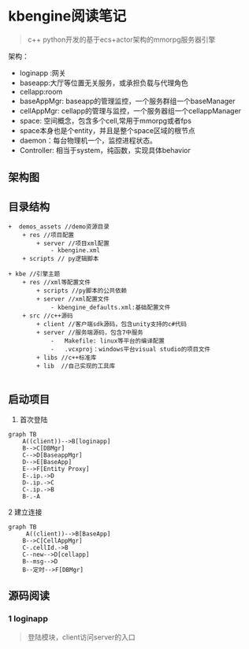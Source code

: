 # kbengine阅读笔记

>c++ python开发的基于ecs+actor架构的mmorpg服务器引擎


架构：

* loginapp :网关
* baseapp:大厅等位置无关服务，或承担负载与代理角色
* cellapp:room
* baseAppMgr: baseapp的管理监控，一个服务群组一个baseManager
* cellAppMgr: cellapp的管理与监控，一个服务器组一个cellappManager
* space: 空间概念，包含多个cell,常用于mmorpg或者fps
* space本身也是个entity，并且是整个space区域的根节点
* daemon：每台物理机一个，监控进程状态。
* Controller: 相当于system，纯函数，实现具体behavior


## 架构图

## 目录结构

```
+  demos_assets //demo资源目录
    + res //项目配置
        + server //项目xml配置
            - kbengine.xml
    + scripts // py逻辑脚本       

+ kbe //引擎主题
    + res //xml等配置文件
        + scripts //py脚本的公共依赖
        + server //xml配置文件
            - kbengine_defaults.xml:基础配置文件
    + src //c++源码
        + client //客户端sdk源码，包含unity支持的c#代码
        + server //服务端源码，包含7中服务
            -   Makefile: linux等平台的编译配置
            -   .vcxproj：windows平台visual studio的项目文件
        + libs //c++标准库
        + lib  //自己实现的工具库


```
## 启动项目

1. 首次登陆
```mermaid
graph TB
    A((client))-->B[loginapp]
    B-->C[DBMgr]
    C-->D[BaseappMgr]
    D-->E[BaseApp]
    E-->F[Entity Proxy]
    E-.ip.->D
    D-.ip.->C
    C-.ip.->B
    B-.-A

```

2 建立连接
```mermaid
graph TB
     A((client))-->B[BaseApp]
    B-->C[CellAppMgr]
    C-.cellId.->B
    C--new-->D[cellapp]
    B--msg-->D
    B--定时-->F[DBMgr]
```
## 源码阅读

### 1  loginapp 
>登陆模块，client访问server的入口

